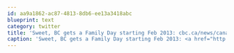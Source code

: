 ```yaml
---
id: aa9a1862-ac87-4813-8db6-ee13a3418abc
blueprint: text
category: twitter
title: 'Sweet, BC gets a Family Day starting Feb 2013: cbc.ca/news/canada/br…'
caption: 'Sweet, BC gets a Family Day starting Feb 2013: <a href="http://www.cbc.ca/news/canada/british-columbia/story/2011/10/03/bc-legislature-reopen.html" title="http://www.cbc.ca/news/canada/british-columbia/story/2011/10/03/bc-legislature-reopen.html" class="link link_untco">cbc.ca/news/canada/br…</a>'
---
```

